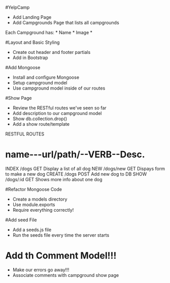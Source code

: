#YelpCamp

* Add Landing Page
* Add Campgrounds Page that lists all campgrounds


Each Campground has:
	* Name
	* Image
	* 

#Layout and Basic Styling
* Create out header and footer partials
* Add in Bootstrap

#Add Mongoose
* Install and configure Mongoose
* Setup campground model
*  Use campground model inside of our routes

#Show Page
* Review the RESTful routes we've seen so far
*  Add description to our campground model
*   Show db.collection.drop()
*   Add a show route/template

RESTFUL ROUTES

name---url/path/--VERB--Desc.
====================================================
INDEX /dogs      GET   Display a list of all dog
NEW   /dogs/new  GET   Dispays form to make a new dog
CREATE /dogs     POST  Add new dog to DB
SHOW  /dogs/:id  GET   Shows more info about one dog


#Refactor Mongoose Code
* Create a models directory
* Use module.exports
* Require everything correctly!


#Add seed File
* Add a seeds.js file
* Run the seeds file every time the server starts

# Add th Comment Model!!!
* Make our errors go away!!!
* Associate comments with campground show page
